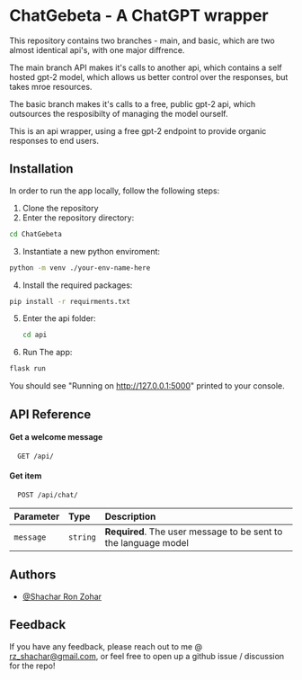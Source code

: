 # ChatGebeta - A ChatGPT wrapper

This repository contains two branches - main, and basic, which are two almost identical api's, with one major diffrence.

The main branch API makes it's calls to another api, which contains a self hosted gpt-2 model, which allows us better control over the responses, but takes mroe resources.

The basic branch makes it's calls to a free, public gpt-2 api, which outsources the resposibilty of managing the model ourself.

This is an api wrapper, using a free gpt-2 endpoint to provide organic responses to end users.

## Installation

In order to run the app locally, follow the following steps:

1. Clone the repository
2. Enter the repository directory:

```bash
cd ChatGebeta
```

3. Instantiate a new python enviroment:

```bash
python -m venv ./your-env-name-here
```

4. Install the required packages:

```bash
pip install -r requirments.txt
```

5. Enter the api folder:
   ```bash
   cd api
   ```
6. Run The app:

```bash
flask run
```

You should see "Running on http://127.0.0.1:5000" printed to your console.

## API Reference

#### Get a welcome message

```http
  GET /api/
```

#### Get item

```http
  POST /api/chat/
```

| Parameter | Type     | Description                                                     |
| :-------- | :------- | :-------------------------------------------------------------- |
| `message` | `string` | **Required**. The user message to be sent to the language model |

## Authors

- [@Shachar Ron Zohar](https://github.com/shacharRonZohar)

## Feedback

If you have any feedback, please reach out to me @ rz_shachar@gmail.com, or feel free to open up a github issue / discussion for the repo!
